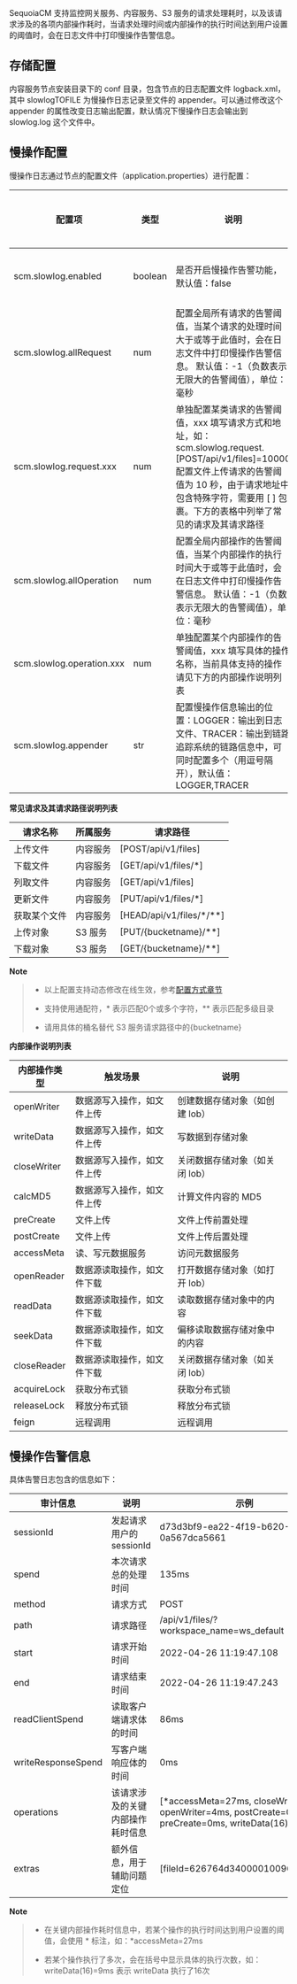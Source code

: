 SequoiaCM 支持监控网关服务、内容服务、S3 服务的请求处理耗时，以及该请求涉及的各项内部操作耗时，当请求处理时间或内部操作的执行时间达到用户设置的阈值时，会在日志文件中打印慢操作告警信息。

## 存储配置 ##

内容服务节点安装目录下的 conf 目录，包含节点的日志配置文件 logback.xml，其中 slowlogTOFILE 为慢操作日志记录至文件的 appender。可以通过修改这个 appender
的属性改变日志输出配置，默认情况下慢操作日志会输出到 slowlog.log 这个文件中。

## 慢操作配置 ##

慢操作日志通过节点的配置文件（application.properties）进行配置：

|配置项  |类型        |说明                           | 生效类型 |
|--------------|----------------|-------------------------------|----|
|scm.slowlog.enabled         |boolean    |是否开启慢操作告警功能，默认值：false       |在线生效|
|scm.slowlog.allRequest      |num        |配置全局所有请求的告警阈值，当某个请求的处理时间大于或等于此值时，会在日志文件中打印慢操作告警信息。 默认值：-1（负数表示无限大的告警阈值），单位：毫秒      |在线生效|
|scm.slowlog.request.xxx     |num        |单独配置某类请求的告警阈值，xxx 填写请求方式和地址，如：scm.slowlog.request.[POST/api/v1/files]=10000 配置文件上传请求的告警阈值为 10 秒，由于请求地址中包含特殊字符，需要用 [ ] 包裹。下方的表格中列举了常见的请求及其请求路径 |在线生效|
|scm.slowlog.allOperation    |num        |配置全局内部操作的告警阈值，当某个内部操作的执行时间大于或等于此值时，会在日志文件中打印慢操作告警信息。 默认值：-1（负数表示无限大的告警阈值），单位：毫秒    |在线生效|
|scm.slowlog.operation.xxx   |num        |单独配置某个内部操作的告警阈值，xxx 填写具体的操作名称，当前具体支持的操作请见下方的内部操作说明列表   |在线生效|
|scm.slowlog.appender        |str        |配置慢操作信息输出的位置：LOGGER：输出到日志文件、TRACER：输出到链路追踪系统的链路信息中，可同时配置多个（用逗号隔开），默认值：LOGGER,TRACER                                                    |在线生效|

**常见请求及其请求路径说明列表**

|请求名称         |所属服务               |请求路径                        |
|---------------|----------------------|-----------------------|
|上传文件        |内容服务               |[POST/api/v1/files]            |
|下载文件        |内容服务               |[GET/api/v1/files/*]           |
|列取文件        |内容服务               |[GET/api/v1/files]             |
|更新文件        |内容服务               |[PUT/api/v1/files/*]           |
|获取某个文件     |内容服务               |[HEAD/api/v1/files/*/**]       |
|上传对象        |S3 服务               |[PUT/{bucketname}/**]          |
|下载对象        |S3 服务               |[GET/{bucketname}/**]          |

**Note**
>
> - 以上配置支持动态修改在线生效，参考[配置方式章节][config_means]
> 
> - 支持使用通配符，* 表示匹配0个或多个字符，** 表示匹配多级目录
> 
> - 请用具体的桶名替代 S3 服务请求路径中的{bucketname}
>

**内部操作说明列表**

|内部操作类型     |触发场景               |说明                            |
|---------------|---------------------|-------------------------------|
|openWriter     |数据源写入操作，如文件上传      |创建数据存储对象（如创建 lob）  |
|writeData      |数据源写入操作，如文件上传      |写数据到存储对象               |
|closeWriter    |数据源写入操作，如文件上传      |关闭数据存储对象（如关闭 lob）  |
|calcMD5        |数据源写入操作，如文件上传      |计算文件内容的 MD5            |
|preCreate      |文件上传                    |文件上传前置处理               |
|postCreate     |文件上传                    |文件上传后置处理              |
|accessMeta     |读、写元数据服务             |访问元数据服务                 |
|openReader     |数据源读取操作，如文件下载     |打开数据存储对象（如打开 lob）   |
|readData       |数据源读取操作，如文件下载     |读取数据存储对象中的内容         |
|seekData       |数据源读取操作，如文件下载     |偏移读取数据存储对象中的内容     |
|closeReader    |数据源读取操作，如文件下载     |关闭数据存储对象（如关闭 lob）  |
|acquireLock    |获取分布式锁                |获取分布式锁                 |
|releaseLock    |释放分布式锁                |释放分布式锁                 |
|feign          |远程调用                   |远程调用                    |

## 慢操作告警信息 ##

具体告警日志包含的信息如下：

|审计信息               |说明                       |示例                                             |
|----------------------|--------------------------|-------------------------------------------------|
|sessionId             |发起请求用户的 sessionId     |d73d3bf9-ea22-4f19-b620-0a567dca5661                                       |
|spend                 |本次请求总的处理时间          |135ms                                       |
|method                |请求方式                    |POST                                 |
|path                  |请求路径                    |/api/v1/files/?workspace_name=ws_default                               |
|start                 |请求开始时间                 |2022-04-26 11:19:47.108                                     |
|end                   |请求结束时间                 |2022-04-26 11:19:47.243                                     |
|readClientSpend       |读取客户端请求体的时间         |86ms                                     |
|writeResponseSpend    |写客户端响应体的时间           |0ms                                     |
|operations            |该请求涉及的关键内部操作耗时信息  |[*accessMeta=27ms, closeWriter=2ms, openWriter=4ms, postCreate=0ms, preCreate=0ms, writeData(16)=9ms] |
|extras                 |额外信息，用于辅助问题定位       |[fileId=626764d34000010096eb65b9] |

**Note**
>
> - 在关键内部操作耗时信息中，若某个操作的执行时间达到用户设置的阈值，会使用 * 标注，如：*accessMeta=27ms
>
> - 若某个操作执行了多次，会在括号中显示具体的执行次数，如：writeData(16)=9ms 表示 writeData 执行了16次


[config_means]:Maintainance/Node_Config/config_means.md
